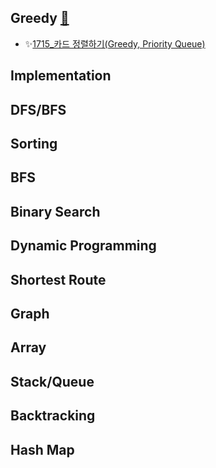 

## Greedy [🔗](https://www.acmicpc.net/problemset?sort=ac_desc&algo=33)

- ✨[1715_카드 정렬하기(Greedy, Priority Queue)](/bj/problems/Greedy/1715.swift)


## Implementation

## DFS/BFS

## Sorting

## BFS

## Binary Search

## Dynamic Programming

## Shortest Route

## Graph

## Array

## Stack/Queue

## Backtracking

## Hash Map
